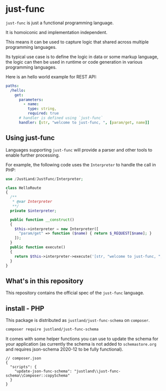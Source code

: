 # just-func

`just-func` is just a functional programming language.

It is homoiconic and implementation independent.

This means it can be used to capture logic that shared across multiple programming languages.

Its typical use case is to define the logic in data or some markup language,
the logic can then be used in runtime or code generation in various programming languages.

Here is an hello world example for REST API:

```yml
paths:
  /hello:
    get:
      parameters:
        - name:
          type: string,
          required: true
      # handler is defined using `just-func`
      handler: [str, "welcome to just-func, ", [param/get, name]]
```

## Using just-func

Languages supporting `just-func` will provide a parser and other tools to enable further processing.

For example, the following code uses the `Interpreter` to handle the call in PHP:

```php
use /JustLand/JustFunc/Interpreter;

class HelloRoute
{
  /**
   * @var Interpreter
   **/
  private $interpreter;

  public function __construct()
  {
    $this->interpreter = new Interpreter([
      "param/get" => function ($name) { return $_REQUEST[$name]; }
    ]);
  }
  public function execute()
  {
    return $this->interpreter->execute('[str, "welcome to just-func, ", [param/get, name]]');
  }
}
```

## What's in this repository

This repository contains the official spec of the `just-func` language.

## install - PHP

This package is distributed as `justland/just-func-schema` on `composer`.

```sh
composer require justland/just-func-schema
```

It comes with some helper functions you can use to update the schema for your application (as currently the schema is not added to `schemastore.org` and requires json-schema 2020-12 to be fully functional).

```jsonc
// composer.json
{
  "scripts": {
    "update-json-func-schema": "justland\\just-func-schema\\Composer::copySchema"
  }
}
```
